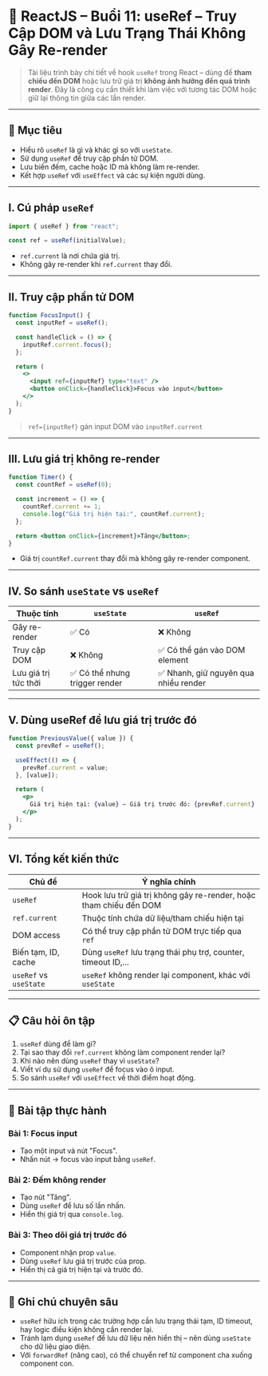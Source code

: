
# 📘 ReactJS – Buổi 11: useRef – Truy Cập DOM và Lưu Trạng Thái Không Gây Re-render

> Tài liệu trình bày chi tiết về hook `useRef` trong React – dùng để **tham chiếu đến DOM** hoặc lưu trữ giá trị **không ảnh hưởng đến quá trình render**. Đây là công cụ cần thiết khi làm việc với tương tác DOM hoặc giữ lại thông tin giữa các lần render.

---

## 🎯 Mục tiêu

- Hiểu rõ `useRef` là gì và khác gì so với `useState`.
- Sử dụng `useRef` để truy cập phần tử DOM.
- Lưu biến đếm, cache hoặc ID mà không làm re-render.
- Kết hợp `useRef` với `useEffect` và các sự kiện người dùng.

---

## I. Cú pháp `useRef`

```jsx
import { useRef } from "react";

const ref = useRef(initialValue);
```

- `ref.current` là nơi chứa giá trị.
- Không gây re-render khi `ref.current` thay đổi.

---

## II. Truy cập phần tử DOM

```jsx
function FocusInput() {
  const inputRef = useRef();

  const handleClick = () => {
    inputRef.current.focus();
  };

  return (
    <>
      <input ref={inputRef} type="text" />
      <button onClick={handleClick}>Focus vào input</button>
    </>
  );
}
```

> `ref={inputRef}` gán input DOM vào `inputRef.current`

---

## III. Lưu giá trị không re-render

```jsx
function Timer() {
  const countRef = useRef(0);

  const increment = () => {
    countRef.current += 1;
    console.log("Giá trị hiện tại:", countRef.current);
  };

  return <button onClick={increment}>Tăng</button>;
}
```

- Giá trị `countRef.current` thay đổi mà không gây re-render component.

---

## IV. So sánh `useState` vs `useRef`

| Thuộc tính        | `useState`                         | `useRef`                            |
|-------------------|-------------------------------------|-------------------------------------|
| Gây re-render     | ✅ Có                              | ❌ Không                            |
| Truy cập DOM      | ❌ Không                           | ✅ Có thể gán vào DOM element       |
| Lưu giá trị tức thời | ✅ Có thể nhưng trigger render | ✅ Nhanh, giữ nguyên qua nhiều render |

---

## V. Dùng useRef để lưu giá trị trước đó

```jsx
function PreviousValue({ value }) {
  const prevRef = useRef();

  useEffect(() => {
    prevRef.current = value;
  }, [value]);

  return (
    <p>
      Giá trị hiện tại: {value} – Giá trị trước đó: {prevRef.current}
    </p>
  );
}
```

---

## VI. Tổng kết kiến thức

| Chủ đề                     | Ý nghĩa chính                                                      |
|----------------------------|---------------------------------------------------------------------|
| `useRef`                   | Hook lưu trữ giá trị không gây re-render, hoặc tham chiếu đến DOM |
| `ref.current`              | Thuộc tính chứa dữ liệu/tham chiếu hiện tại                       |
| DOM access                 | Có thể truy cập phần tử DOM trực tiếp qua `ref`                   |
| Biến tạm, ID, cache        | Dùng `useRef` lưu trạng thái phụ trợ, counter, timeout ID,...     |
| `useRef` vs `useState`     | `useRef` không render lại component, khác với `useState`          |

---

## 📋 Câu hỏi ôn tập

1. `useRef` dùng để làm gì?
2. Tại sao thay đổi `ref.current` không làm component render lại?
3. Khi nào nên dùng `useRef` thay vì `useState`?
4. Viết ví dụ sử dụng `useRef` để focus vào ô input.
5. So sánh `useRef` với `useEffect` về thời điểm hoạt động.

---

## 🧪 Bài tập thực hành

### Bài 1: Focus input

- Tạo một input và nút "Focus".
- Nhấn nút → focus vào input bằng `useRef`.

### Bài 2: Đếm không render

- Tạo nút "Tăng".
- Dùng `useRef` để lưu số lần nhấn.
- Hiển thị giá trị qua `console.log`.

### Bài 3: Theo dõi giá trị trước đó

- Component nhận prop `value`.
- Dùng `useRef` lưu giá trị trước của prop.
- Hiển thị cả giá trị hiện tại và trước đó.

---

## 📎 Ghi chú chuyên sâu

- `useRef` hữu ích trong các trường hợp cần lưu trạng thái tạm, ID timeout, hay logic điều kiện không cần render lại.
- Tránh lạm dụng `useRef` để lưu dữ liệu nên hiển thị – nên dùng `useState` cho dữ liệu giao diện.
- Với `forwardRef` (nâng cao), có thể chuyển ref từ component cha xuống component con.

